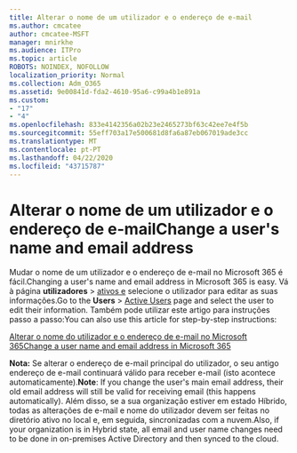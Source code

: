 ```yaml
---
title: Alterar o nome de um utilizador e o endereço de e-mail
ms.author: cmcatee
author: cmcatee-MSFT
manager: mnirkhe
ms.audience: ITPro
ms.topic: article
ROBOTS: NOINDEX, NOFOLLOW
localization_priority: Normal
ms.collection: Adm_O365
ms.assetid: 9e00841d-fda2-4610-95a6-c99a4b1e891a
ms.custom:
- "17"
- "4"
ms.openlocfilehash: 833e4142356a02b23e2465273bf63c42ee7e4f5b
ms.sourcegitcommit: 55eff703a17e500681d8fa6a87eb067019ade3cc
ms.translationtype: MT
ms.contentlocale: pt-PT
ms.lasthandoff: 04/22/2020
ms.locfileid: "43715787"
---
```

# <a name="change-a-users-name-and-email-address"></a><span data-ttu-id="dcfd9-102">Alterar o nome de um utilizador e o endereço de e-mail</span><span class="sxs-lookup"><span data-stu-id="dcfd9-102">Change a user's name and email address</span></span>

<span data-ttu-id="dcfd9-103">Mudar o nome de um utilizador e o endereço de e-mail no Microsoft 365 é fácil.</span><span class="sxs-lookup"><span data-stu-id="dcfd9-103">Changing a user's name and email address in Microsoft 365 is easy.</span></span> <span data-ttu-id="dcfd9-104">Vá à página **utilizadores** \> [ativos e](https://go.microsoft.com/fwlink/p/?linkid=834822) selecione o utilizador para editar as suas informações.</span><span class="sxs-lookup"><span data-stu-id="dcfd9-104">Go to the **Users** \> [Active Users](https://go.microsoft.com/fwlink/p/?linkid=834822) page and select the user to edit their information.</span></span> <span data-ttu-id="dcfd9-105">Também pode utilizar este artigo para instruções passo a passo:</span><span class="sxs-lookup"><span data-stu-id="dcfd9-105">You can also use this article for step-by-step instructions:</span></span>
  
[<span data-ttu-id="dcfd9-106">Alterar o nome do utilizador e o endereço de e-mail no Microsoft 365</span><span class="sxs-lookup"><span data-stu-id="dcfd9-106">Change a user name and email address in Microsoft 365</span></span>](https://docs.microsoft.com/office365/admin/add-users/change-a-user-name-and-email-address)
  
 <span data-ttu-id="dcfd9-107">**Nota:** Se alterar o endereço de e-mail principal do utilizador, o seu antigo endereço de e-mail continuará válido para receber e-mail (isto acontece automaticamente).</span><span class="sxs-lookup"><span data-stu-id="dcfd9-107">**Note**: If you change the user's main email address, their old email address will still be valid for receiving email (this happens automatically).</span></span> <span data-ttu-id="dcfd9-108">Além disso, se a sua organização estiver em estado Híbrido, todas as alterações de e-mail e nome do utilizador devem ser feitas no diretório ativo no local e, em seguida, sincronizadas com a nuvem.</span><span class="sxs-lookup"><span data-stu-id="dcfd9-108">Also, if your organization is in Hybrid state, all email and user name changes need to be done in on-premises Active Directory and then synced to the cloud.</span></span>